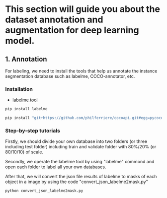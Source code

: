 # This section will guide you about the dataset annotation and augmentation for deep learning model.
## 1. Annotation

For labeling, we need to install the tools that help us annotate the instance segmentation database such as labelme, COCO-annotator, etc.

### Installation 
- [labelme tool](https://github.com/wkentaro/labelme)

```python
pip install labelme
```
```python
pip install "git+https://github.com/philferriere/cocoapi.git#egg=pycocotools&subdirectory=PythonAPI"
```

### Step-by-step tutorials

Firstly, we should divide your own database into two folders (or three including test folder) including train and validate folder with 80%/20% (or 80/10/10) of scale.

Secondly, we operate the labelme tool by using "labelme" commond and open each folder to label all your own databases.

After that, we will convert the json file results of labelme to masks of each object in a image by using the code "convert_json_labelme2mask.py"

```python
python convert_json_labelme2mask.py
```

